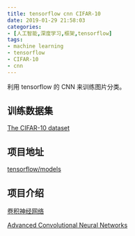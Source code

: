 ```yaml
---
title: tensorflow cnn CIFAR-10
date: 2019-01-29 21:58:03
categories:
- [人工智能,深度学习,框架,tensorflow]
tags:
- machine learning
- tensorflow
- CIFAR-10
- cnn
---
```

利用 tensorflow 的 CNN 来训练图片分类。

<!-- more -->

## 训练数据集

[The CIFAR-10 dataset](http://www.cs.toronto.edu/~kriz/cifar.html)

## 项目地址

[tensorflow/models](https://github.com/tensorflow/models/tree/master/tutorials/image/cifar10/)

## 项目介绍

[卷积神经网络](http://tensorfly.cn/tfdoc/tutorials/deep_cnn.html)

[Advanced Convolutional Neural Networks](https://www.tensorflow.org/tutorials/images/deep_cnn)
